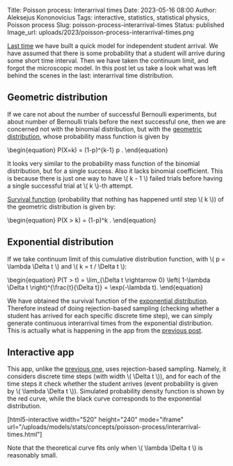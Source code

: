 Title: Poisson process: Interarrival times
Date: 2023-05-16 08:00
Author: Aleksejus Kononovicius
Tags: interactive, statistics, statistical physics, Poisson process
Slug: poisson-process-interarrival-times
Status: published
Image_url: uploads/2023/poisson-process-interarrival-times.png

[Last time]({filename}/articles/2023/poisson-process.md) we have built a
quick model for independent student arrival. We have assumed that there is
some probability that a student will arrive during some short time interval.
Then we have taken the continuum limit, and forgot the microscopic model. In
this post let us take a look what was left behind the scenes in the last:
interarrival time distribution.
<!--more-->

## Geometric distribution

If we care not about the number of successful Bernoulli experiments, but
about number of Bernoulli trials before the next successful one, then we are
concerned not with the binomial distribution, but with the [geometric
distribution](https://en.wikipedia.org/wiki/Geometric_distribution), whose
probability mass function is given by

\begin{equation}
P(X=k) = (1-p)^{k-1} p .
\end{equation}

It looks very similar to the probability mass function of the binomial
distribution, but for a single success. Also it lacks binomial coefficient.
This is because there is just one way to have \\\( k - 1 \\\) failed trials
before having a single successful trial at \\\( k \\\)-th attempt.

[Survival function](https://en.wikipedia.org/wiki/Survival_function)
(probability that nothing has happened until step \\\( k \\\)) of the
geometric distribution is given by:

\begin{equation}
P(X > k) = (1-p)^k .
\end{equation}

## Exponential distribution

If we take continuum limit of this cumulative distribution function, with
\\\( p = \lambda \Delta t \\\) and \\\( k = t / \Delta t \\\):

\begin{equation}
P(T > t) = \lim\_{\Delta t \rightarrow 0} \left( 1-\lambda \Delta t \right)^{\frac{t}{\Delta t}}
    = \exp(-\lambda t).
\end{equation}

We have obtained the survival function of the [exponential
distribution](https://en.wikipedia.org/wiki/Exponential_distribution).
Therefore instead of doing rejection-based sampling (checking whether a
student has arrived for each specific discrete time step), we can simply
generate continuous interarrival times from the exponential distribution.
This is actually what is happening in the app from the [previous
post]({filename}/articles/2023/poisson-process.md).

## Interactive app

This app, unlike the [previous
one]({filename}/articles/2023/poisson-process.md), uses rejection-based
sampling. Namely, it considers discrete time steps (with width
\\\( \Delta t \\\)), and for each of the time steps it check whether the
student arrives (event probability is given by \\\( \lambda \Delta t \\\)).
Simulated probability density function is shown by the red curve, while the
black curve corresponds to the exponential distribution.

[html5-interactive width="520" height="240" mode="iframe"
url="/uploads/models/stats/concepts/poisson-process/interarrival-times.html"]

Note that the theoretical curve fits only when \\\( \lambda \Delta t \\\)
is reasonably small.
